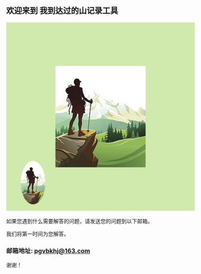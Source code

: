 ## 欢迎来到 我到达过的山记录工具

![Image](icon-1024.png)

如果您遇到什么需要解答的问题，请发送您的问题到以下邮箱。

我们将第一时间为您解答。

### 邮箱地址:  pgvbkhj@163.com

谢谢！
